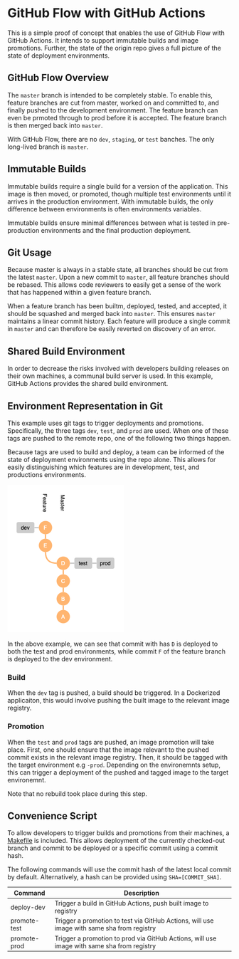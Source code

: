 # GitHub Flow with GitHub Actions

This is a simple proof of concept that enables the use of GitHub Flow with GitHub Actions. It intends to support immutable builds and image promotions. Further, the state of the origin repo gives a full picture of the state of deployment environments.

## GitHub Flow Overview

The `master` branch is intended to be completely stable. To enable this, feature branches are cut from master, worked on and committed to, and finally pushed to the development environment. The feature branch can even be prmoted through to prod before it is accepted. The feature branch is then merged back into `master`.

With GitHub Flow, there are no `dev`, `staging`, or `test` banches. The only long-lived branch is `master`.

## Immutable Builds

Immutable builds require a single build for a version of the application. This image is then moved, or promoted, though multiple test environments until it arrives in the production environment. With immutable builds, the only difference between environments is often environments variables.

Immutable builds ensure minimal differences between what is tested in pre-production environments and the final production deployment.

## Git Usage

Because master is always in a stable state, all branches should be cut from the latest `master`. Upon a new commit to `master`, all feature branches should be rebased. This allows code reviewers to easily get a sense of the work that has happened within a given feature branch.

When a feature branch has been builtm, deployed, tested, and accepted, it should be squashed and merged back into `master`. This ensures `master` maintains a linear commit history. Each feature will produce a single commit in `master` and can therefore be easily reverted on discovery of an error.

## Shared Build Environment

In order to decrease the risks involved with developers building releases on their own machines, a communal build server is used. In this example, GitHub Actions provides the shared build environment.

## Environment Representation in Git

This example uses git tags to trigger deployments and promotions. Specifically, the three tags `dev`, `test`, and `prod` are used. When one of these tags are pushed to the remote repo, one of the following two things happen.

Because tags are used to build and deploy, a team can be informed of the state of deployment environments using the repo alone. This allows for easily distinguishing which features are in development, test, and productions environments.

![Repo](repo.png)

In the above example, we can see that commit with has `D` is deployed to both the test and prod environments, while commit `F` of the feature branch is deployed to the dev environment.

### Build

When the `dev` tag is pushed, a build should be triggered. In a Dockerized applicaiton, this would involve pushing the built image to the relevant image registry. 

### Promotion

When the `test` and `prod` tags are pushed, an image promotion will take place. First, one should ensure that the image relevant to the pushed commit exists in the relevant image registry. Then, it should be tagged with the target environment e.g `-prod`. Depending on the environemnts setup, this can trigger a deployment of the pushed and tagged image to the target environemnt. 

Note that no rebuild took place during this step.

## Convenience Script

To allow developers to trigger builds and promotions from their machines, a [Makefile](Makefile) is included. This allows deployment of the currently checked-out branch and commit to be deployed or a specific commit using a commit hash.

The following commands will use the commit hash of the latest local commit by default. Alternatively, a hash can be provided using `SHA=[COMMIT_SHA]`.

Command      | Description
-------------|--------------
deploy-dev   | Trigger a build in GitHub Actions, push built image to registry
promote-test | Trigger a promotion to test via GitHub Actions, will use image with same sha from registry
promote-prod | Trigger a promotion to prod via GitHub Actions, will use image with same sha from registry


